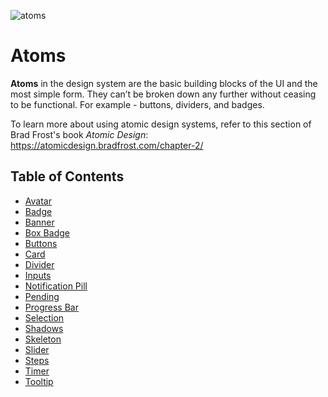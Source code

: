 ![atoms](https://user-images.githubusercontent.com/57226633/196538657-c1693fc4-f700-42b9-b2da-bf1a6d7a1381.png)

# Atoms

**Atoms** in the design system are the basic building blocks of the UI and the most simple form. They can’t be broken down any further without ceasing to be functional. For example - buttons, dividers, and badges. 

To learn more about using atomic design systems, refer to this section of Brad Frost's book _Atomic Design_: https://atomicdesign.bradfrost.com/chapter-2/

## Table of Contents

  * [Avatar](https://github.com/threshold-network/design-system-docs/blob/main/atoms/avatar.md)
  * [Badge](https://github.com/threshold-network/design-system-docs/blob/main/atoms/badge.md)
  * [Banner](https://github.com/threshold-network/design-system-docs/blob/main/atoms/banner.md)
  * [Box Badge](https://github.com/threshold-network/design-system-docs/blob/main/atoms/box-badge.md)
  * [Buttons](https://github.com/threshold-network/design-system-docs/blob/main/atoms/buttons.md)
  * [Card](https://github.com/threshold-network/design-system-docs/blob/main/atoms/card.md)
  * [Divider](https://github.com/threshold-network/design-system-docs/blob/main/atoms/divider.md)
  * [Inputs](https://github.com/threshold-network/design-system-docs/blob/main/atoms/inputs.md)
  * [Notification Pill](https://github.com/threshold-network/design-system-docs/blob/main/atoms/notification-pill.md)
  * [Pending](https://github.com/threshold-network/design-system-docs/blob/main/atoms/pending.md)
  * [Progress Bar](https://github.com/threshold-network/design-system-docs/blob/main/atoms/progress-bar.md)
  * [Selection](https://github.com/threshold-network/design-system-docs/blob/main/atoms/selection.md)
  * [Shadows](https://github.com/threshold-network/design-system-docs/blob/main/atoms/shadow.md)
  * [Skeleton](https://github.com/threshold-network/design-system-docs/blob/main/atoms/skeletons.md)
  * [Slider](https://github.com/threshold-network/design-system-docs/blob/main/atoms/slider.md)
  * [Steps](https://github.com/threshold-network/design-system-docs/blob/main/atoms/steps.md)
  * [Timer](https://github.com/threshold-network/design-system-docs/blob/main/atoms/timer.md)
  * [Tooltip](https://github.com/threshold-network/design-system-docs/blob/main/atoms/tooltip.md)
